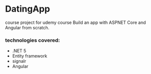 # DatingApp
<p>course project for udemy course Build an app with ASPNET Core and Angular from scratch.</p>
<h3>technologies covered:</h3>
<ul>
<li>.NET 5</li>
<li>Entity framework</li>
<li>signalr</li>
<li>Angular</li>
</ul>
